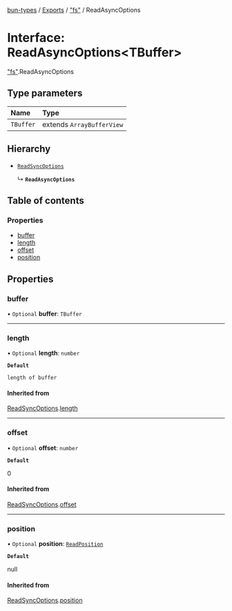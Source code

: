 [bun-types](https://oven-sh.github.io/bun-types/README.md) / [Exports](https://oven-sh.github.io/bun-types/modules.md) / ["fs"](https://oven-sh.github.io/bun-types/modules/fs_.md) / ReadAsyncOptions

# Interface: ReadAsyncOptions<TBuffer\>

["fs"](https://oven-sh.github.io/bun-types/modules/fs_.md).ReadAsyncOptions

## Type parameters

| Name | Type |
| :------ | :------ |
| `TBuffer` | extends `ArrayBufferView` |

## Hierarchy

- [`ReadSyncOptions`](https://oven-sh.github.io/bun-types/interfaces/fs_.ReadSyncOptions.md)

  ↳ **`ReadAsyncOptions`**

## Table of contents

### Properties

- [buffer](https://oven-sh.github.io/bun-types/interfaces/fs_.ReadAsyncOptions.md#buffer)
- [length](https://oven-sh.github.io/bun-types/interfaces/fs_.ReadAsyncOptions.md#length)
- [offset](https://oven-sh.github.io/bun-types/interfaces/fs_.ReadAsyncOptions.md#offset)
- [position](https://oven-sh.github.io/bun-types/interfaces/fs_.ReadAsyncOptions.md#position)

## Properties

### buffer

• `Optional` **buffer**: `TBuffer`

___

### length

• `Optional` **length**: `number`

**`Default`**

`length of buffer`

#### Inherited from

[ReadSyncOptions](https://oven-sh.github.io/bun-types/interfaces/fs_.ReadSyncOptions.md).[length](https://oven-sh.github.io/bun-types/interfaces/fs_.ReadSyncOptions.md#length)

___

### offset

• `Optional` **offset**: `number`

**`Default`**

0

#### Inherited from

[ReadSyncOptions](https://oven-sh.github.io/bun-types/interfaces/fs_.ReadSyncOptions.md).[offset](https://oven-sh.github.io/bun-types/interfaces/fs_.ReadSyncOptions.md#offset)

___

### position

• `Optional` **position**: [`ReadPosition`](https://oven-sh.github.io/bun-types/modules/fs_.md#readposition)

**`Default`**

null

#### Inherited from

[ReadSyncOptions](https://oven-sh.github.io/bun-types/interfaces/fs_.ReadSyncOptions.md).[position](https://oven-sh.github.io/bun-types/interfaces/fs_.ReadSyncOptions.md#position)
